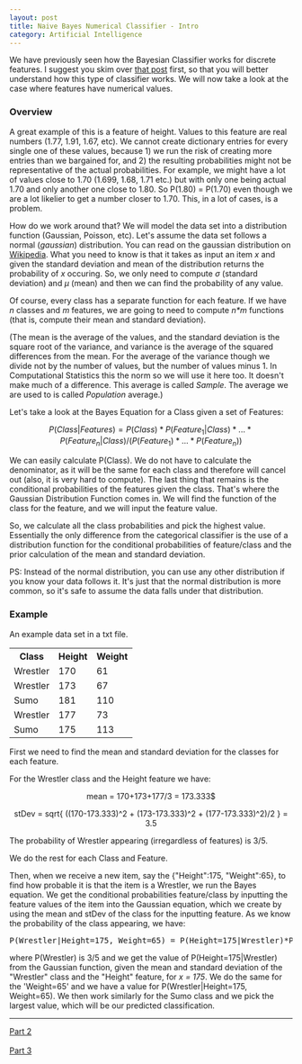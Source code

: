 ```yaml
---
layout: post
title: Naive Bayes Numerical Classifier - Intro
category: Artificial Intelligence
---
```


We have previously seen how the Bayesian Classifier works for discrete features. I suggest you skim over [that post](/naive-bayes-cat-intro/) first, so that you will better understand how this type of classifier works. We will now take a look at the case where features have numerical values.

### Overview

A great example of this is a feature of height. Values to this feature are real numbers (1.77, 1.91, 1.67, etc). We cannot create dictionary entries for every single one of these values, because 1) we run the risk of creating more entries than we bargained for, and 2) the resulting probabilities might not be representative of the actual probabilities. For example, we might have a lot of values close to 1.70 (1.699, 1.68, 1.71 etc.) but with only one being actual 1.70 and only another one close to 1.80. So P(1.80) = P(1.70) even though we are a lot likelier to get a number closer to 1.70. This, in a lot of cases, is a problem.

How do we work around that? We will model the data set into a distribution function (Gaussian, Poisson, etc). Let's assume the data set follows a normal (*gaussian*) distribution. You can read on the gaussian distribution on <a href="https://en.wikipedia.org/wiki/Normal_distribution">Wikipedia</a>. What you need to know is that it takes as input an item *x* and given the standard deviation and mean of the distribution returns the probability of *x* occuring. So, we only need to compute <i>σ</i> (standard deviation) and <i>µ</i> (mean) and then we can find the probability of any value.

Of course, every class has a separate function for each feature. If we have <i>n</i> classes and <i>m</i> features, we are going to need to compute <i>n*m</i> functions (that is, compute their mean and standard deviation).

(The mean is the average of the values, and the standard deviation is the square root of the variance, and variance is the average of the squared differences from the mean. For the average of the variance though we divide not by the number of values, but the number of values minus 1. In Computational Statistics this the norm so we will use it here too. It doesn't make much of a difference. This average is called <i>Sample</i>. The average we are used to is called <i>Population</i> average.)

Let's take a look at the Bayes Equation for a Class given a set of Features:

$$P(Class|Features) = P(Class) * P(Feature_1|Class) * ... * P(Feature_n|Class) / (P(Feature_1) * ... * P(Feature_n))$$

We can easily calculate P(Class). We do not have to calculate the denominator, as it will be the same for each class and therefore will cancel out (also, it is very hard to compute). The last thing that remains is the conditional probabilities of the features given the class. That's where the Gaussian Distribution Function comes in. We will find the function of the class for the feature, and we will input the feature value.

So, we calculate all the class probabilities and pick the highest value. Essentially the only difference from the categorical classifier is the use of a distribution function for the conditional probabilities of feature/class and the prior calculation of the mean and standard deviation.

PS: Instead of the normal distribution, you can use any other distribution if you know your data follows it. It's just that the normal distribution is more common, so it's safe to assume the data falls under that distribution.

### Example

An example data set in a txt file.

<table>
  <tr>
    <th>Class</th>
    <th>Height</th> 
    <th>Weight</th>
  </tr>
  <tr>
    <td>Wrestler</td>
    <td>170</td>
    <td>61</td>
  </tr>
  <tr>
    <td>Wrestler</td>
    <td>173</td>
    <td>67</td>
  </tr>
  <tr>
    <td>Sumo</td>
    <td>181</td>
    <td>110</td>
  </tr>
  <tr>
    <td>Wrestler</td>
    <td>177</td>
    <td>73</td>
  </tr>  <tr>
    <td>Sumo</td>
    <td>175</td>
    <td>113</td>
  </tr>
</table>

First we need to find the mean and standard deviation for the classes for each feature.

For the Wrestler class and the Height feature we have:

<p align="center">mean = 170+173+177/3 = 173.333$

<p align="center">stDev = sqrt{ ((170-173.333)^2 + (173-173.333)^2 + (177-173.333)^2)/2 } = 3.5</p>

The probability of Wrestler appearing (irregardless of features) is 3/5.

We do the rest for each Class and Feature.

Then, when we receive a new item, say the {"Height":175, "Weight":65}, to find how probable it is that the item is a Wrestler, we run the Bayes equation. We get the conditional probabilities feature/class by inputting the feature values of the item into the Gaussian equation, which we create by using the mean and stDev of the class for the inputting feature. As we know the probability of the class appearing, we have:

<pre>
P(Wrestler|Height=175, Weight=65) = P(Height=175|Wrestler)*P(Weight=65|Wrestler)*P(Wrestler)
</pre>

where P(Wrestler) is 3/5 and we get the value of P(Height=175|Wrestler) from the Gaussian function, given the mean and standard deviation of the "Wrestler" class and the "Height" feature, for *x = 175*. We do the same for the 'Weight=65' and we have a value for P(Wrestler|Height=175, Weight=65). We then work similarly for the Sumo class and we pick the largest value, which will be our predicted classification.

<hr>

<a href="https://mrdupin.github.io/naive-bayes-num-read-data/">Part 2</a><br><br><a href="https://mrdupin.github.io/naive-bayes-num-implementation/">Part 3</a>
